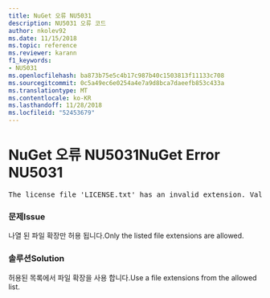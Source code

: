 ```yaml
---
title: NuGet 오류 NU5031
description: NU5031 오류 코드
author: nkolev92
ms.date: 11/15/2018
ms.topic: reference
ms.reviewer: karann
f1_keywords:
- NU5031
ms.openlocfilehash: ba873b75e5c4b17c987b40c1503813f11133c708
ms.sourcegitcommit: 0c5a49ec6e0254a4e7a9d8bca7daeefb853c433a
ms.translationtype: MT
ms.contentlocale: ko-KR
ms.lasthandoff: 11/28/2018
ms.locfileid: "52453679"
---
```

# <a name="nuget-error-nu5031"></a><span data-ttu-id="eb77a-103">NuGet 오류 NU5031</span><span class="sxs-lookup"><span data-stu-id="eb77a-103">NuGet Error NU5031</span></span>
<pre>The license file 'LICENSE.txt' has an invalid extension. Valid options are .txt, .md or none.</pre>

### <a name="issue"></a><span data-ttu-id="eb77a-104">문제</span><span class="sxs-lookup"><span data-stu-id="eb77a-104">Issue</span></span>

<span data-ttu-id="eb77a-105">나열 된 파일 확장만 허용 됩니다.</span><span class="sxs-lookup"><span data-stu-id="eb77a-105">Only the listed file extensions are allowed.</span></span>

### <a name="solution"></a><span data-ttu-id="eb77a-106">솔루션</span><span class="sxs-lookup"><span data-stu-id="eb77a-106">Solution</span></span>

<span data-ttu-id="eb77a-107">허용된 목록에서 파일 확장을 사용 합니다.</span><span class="sxs-lookup"><span data-stu-id="eb77a-107">Use a file extensions from the allowed list.</span></span> 